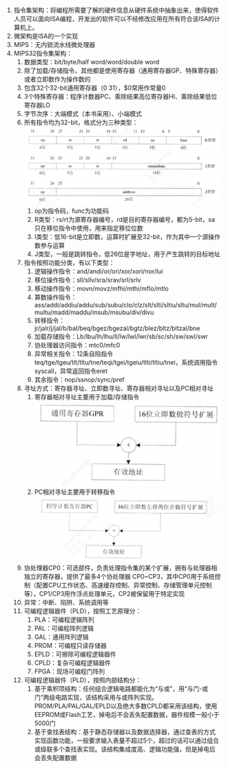 1. 指令集架构：将编程所需要了解的硬件信息从硬件系统中抽象出来，使得软件人员可以面向ISA编程，开发出的软件可以不经修改应用在所有符合该ISA的计算机上。
2. 微架构是ISA的一个实现
3. MIPS：无内锁流水线微处理器
4. MIPS32指令集架构：
	1. 数据类型：bit/byte/half word/word/double word
	2. 除了加载/存储指令，其他都是使用寄存器（通用寄存器GP、特殊寄存器）或者立即数作为操作数的
	3. 包含32个32-bit通用寄存器（$0~$31），$0常用作常量0
	4. 3个特殊寄存器：程序计数器PC、乘除结果高位寄存器HI、乘除结果低位寄存器LO
	5. 字节次序：大端模式（本书采用）、小端模式
	6. 所有指令均为32-bit，格式分为三种类型：<br/>![instruction_format.png](https://github.com/wenxxxxfu/OpenMIPS/blob/main/notes/imgs/instruction_format.png)<br/>
		1. op为指令码，func为功能码
		2. R类型：rs/rt为源寄存器编号，rd是目的寄存器编号，都为5-bit，sa只在移位指令中使用，用来指定移位位数
		3. I类型：低16-bit是立即数，运算时扩展至32-bit，作为其中一个源操作数参与运算
		4. J类型，一般是跳转指令，低26位是字地址，用于产生跳转的目标地址
	7. 指令按照功能分类，有以下类型：
		1. 逻辑操作指令：and/andi/or/ori/xor/xori/nor/lui
		2. 移位操作指令：sll/sllv/sra/srav/srl/srlv
		3. 移动操作指令：movn/movz/mfhi/mthi/mflo/mtlo
		4. 算数操作指令：ass/addi/addiu/addu/sub/subu/clo/clz/slt/slti/sltiu/sltu/mul/mult/multu/madd/maddu/msub/msubu/div/divu
		5. 转移指令：jr/jalr/j/jal/b/bal/beq/bgez/bgezal/bgtz/blez/bltz/bltzal/bne
		6. 加载存储指令：Lb/lbu/lh/lhu/ll/lw/lwl/lwr/sb/sc/sh/sw/swl/swr
		7. 协处理器访问指令：mtc0/mfc0
		8. 异常相关指令：12条自陷指令teq/tge/tgeu/tlt/tltu/tne/teqi/tgei/tgeiu/tlti/tltiu/tnei，系统调用指令syscall，异常返回指令eret
		9. 其余指令：nop/ssnop/sync/pref
	8. 寻址方式：寄存器寻址、立即数寻址、寄存器相对寻址以及PC相对寻址
		1. 寄存器相对寻址主要用于加载/存储指令 <br/>![reg_index.png](https://github.com/wenxxxxfu/OpenMIPS/blob/main/notes/imgs/reg_index.png)<br/>
		2. PC相对寻址主要用于转移指令 <br/>![pc_index.png](https://github.com/wenxxxxfu/OpenMIPS/blob/main/notes/imgs/pc_index.png)<br/>
	9. 协处理器CP0：可选部件，负责处理指令集的某个扩展，拥有与处理器相独立的寄存器，提供了最多4个协处理器 CP0~CP3，其中CP0用于系统控制（配置CPU工作状态、高速缓存控制、异常控制、存储管理单元控制等），CP1/CP3用作浮点处理单元，CP2被保留用于特定实现
	10. 异常：中断、陷阱、系统调用等
	11. 可编程逻辑器件（PLD），按照工艺原理分：
		1. PLA：可编程逻辑阵列
		2. PAL：可编程阵列逻辑
		4. GAL：通用阵列逻辑
		5. PROM：可编程只读存储器
		6. EPLD：可擦除可编程逻辑器件
		7. CPLD：复杂可编程逻辑器件
		8. FPGA：现场可编程门阵列
	12. 可编程逻辑器件（PLD），按照内部结构分：
		1. 基于乘积项结构：任何组合逻辑电路都能化为“与或”，用“与门-或门”两级电路实现，该结构采用与或阵列实现。PROM/PLA/PAL/GAL/EPLD以及绝大多数CPLD都采用该结构，使用EEPROM或Flash工艺，掉电后不会丢失配置数据，器件规模一般小于5000门
		2. 基于查找表结构：基于静态存储器以及数据选择器，通过查表的方式实现函数功能，一般要求输入表量不超过5个，超过的话可以通过组合或级联多个查找表实现。该结构集成度高、逻辑功能强，但是掉电后会丢失配置数据
		
